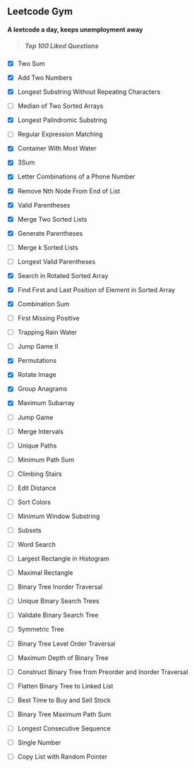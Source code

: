 Leetcode Gym
---------------
#### A leetcode a day, keeps unemployment away
>##### Top 100 Liked Questions
- [x] Two Sum
- [x] Add Two Numbers
- [x] Longest Substring Without Repeating Characters
- [ ] Median of Two Sorted Arrays
- [x] Longest Palindromic Substring
- [ ] Regular Expression Matching
- [x] Container With Most Water
- [x] 3Sum
- [x] Letter Combinations of a Phone Number
- [x] Remove Nth Node From End of List
- [x] Valid Parentheses
- [x] Merge Two Sorted Lists
- [x] Generate Parentheses
- [ ] Merge k Sorted Lists
- [ ] Longest Valid Parentheses
- [x] Search in Rotated Sorted Array
- [x] Find First and Last Position of Element in Sorted Array
- [x] Combination Sum
- [ ] First Missing Positive
- [ ] Trapping Rain Water
- [ ] Jump Game II
- [x] Permutations
- [x] Rotate Image
- [x] Group Anagrams
- [x] Maximum Subarray
- [ ] Jump Game
- [ ] Merge Intervals
- [ ] Unique Paths
- [ ] Minimum Path Sum
- [ ] Climbing Stairs
- [ ] Edit Distance
- [ ] Sort Colors
- [ ] Minimum Window Substring
- [ ] Subsets 
- [ ] Word Search
- [ ] Largest Rectangle in Histogram
- [ ] Maximal Rectangle
- [ ] Binary Tree Inorder Traversal
- [ ] Unique Binary Search Trees
- [ ] Validate Binary Search Tree
- [ ] Symmetric Tree
- [ ] Binary Tree Level Order Traversal
- [ ] Maximum Depth of Binary Tree
- [ ] Construct Binary Tree from Preorder and Inorder Traversal
- [ ] Flatten Binary Tree to Linked List
- [ ] Best Time to Buy and Sell Stock
- [ ] Binary Tree Maximum Path Sum
- [ ] Longest Consecutive Sequence
- [ ] Single Number
- [ ] Copy List with Random Pointer

